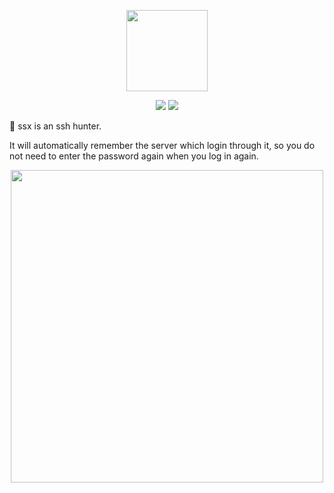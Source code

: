 <p align="center">
    <img src="https://raw.githubusercontent.com/vimiix/ssx/master/static/logo.svg?sanitize=true"
        height="130">
</p>

<p align="center">
    <a href="https://github.com/vimiix/ssx/blob/main/LICENSE" alt="license">
    <img src="https://img.shields.io/github/license/vimiix/ssx" /></a>
    <a href="https://github.com/vimiix" alt="author">
    <img src="https://img.shields.io/badge/author-vimiix-f39f37" /></a>
</p>

🦅 ssx is an ssh hunter.

It will automatically remember the server which login through it, 
so you do not need to enter the password again when you log in again.

<p align="center">
    <img src="https://raw.githubusercontent.com/vimiix/ssx/master/static/demo.svg?sanitize=true"
        height="500">
</p>

